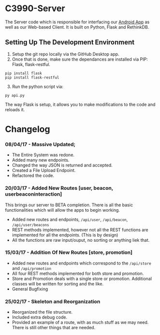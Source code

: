 # C3990-Server

The Server code which is responsible for interfacing our [Android App]("https://www.github.com/VishalRamki/C3990") as well as our Web-based Client. It is built on Python, Flask and RethinkDB.

## Setting Up The Development Environment

1. Setup the git repo locally via the GitHub Desktop app.
2. Once that is done, make sure the dependances are installed via PIP: Flask, flask-restful.

```
pip install flask
pip install flask-restful
```

3. Run the python script via:

```
py api.py
```

The way Flask is setup, it allows you to make modifications to the code and reloads it.

# Changelog

### 08/04/17 - Massive Updated;

- The Entire System was redone.
- Added many new endpoints.
- Changed the way JSON is returned and accepted.
- Created a File Upload Endpoint.
- Refactored the code.

### 20/03/17 - Added New Routes [user, beacon, userbeaconinteraction]

This brings our server to BETA completion. There is all the basic functionalities which will allow the apps to begin working.

- Added new routes and endpoints, `/api/user`, `/api/beacon`, `/api/user/beacons`
- REST methods implemented, however not all the REST functions are implemented for all the endpoints. (This is by design)
- All the functions are raw input/ouput, no sorting or anything liek that.


### 15/03/17 - Addition Of New Routes [store, promotion]

- Added new routes and endpoints which correspond to the `/api/store` and `/api/promotion`
- All four REST methods implemented for both store and promotion.
- Store and Promotion deals with a single store or promotion. Additional classes will be written for sorting and the like.
- General Bugfixing

### 25/02/17 - Skeleton and Reorganization

- Reorganized the file structure.
- Included extra debug code.
- Provided an example of a route, with as much stuff as we may need. There is still other things that are needed.

